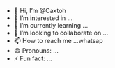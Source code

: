 - 👋 Hi, I’m @Caxtoh
- 👀 I’m interested in ...
- 🌱 I’m currently learning ...
- 💞️ I’m looking to collaborate on ...
- 📫 How to reach me ...whatsap
- 😄 Pronouns: ...
- ⚡ Fun fact: ...

<!---
Caxtoh/Caxtoh is a ✨ special ✨ repository because its `README.md` (this file) appears on your GitHub profile.
You can click the Preview link to take a look at your changes.
--->
